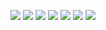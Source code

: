 ![](https://media.discordapp.net/attachments/1398531845024383046/1406392341601976360/rn_image_picker_lib_temp_1b6c08f1-0826-4fc0-af3b-72fde12b44e9.jpg?ex=68a24c6f&is=68a0faef&hm=bfa9a4e1a83e53a8182cdba4d7f956ed7044ec8e5113b5584acf105c26df408b&=&format=webp&width=929&height=1239)
![](https://media.discordapp.net/attachments/1398531845024383046/1406392342218408117/rn_image_picker_lib_temp_fa05663e-69f4-4112-828e-db817684e214.jpg?ex=68a24c6f&is=68a0faef&hm=5dd0d7ffcc173e40606a8f954b0d192d2d2e9b4e0fe80a720508524424c7e386&=&format=webp&width=929&height=1239)
![](https://media.discordapp.net/attachments/1398531845024383046/1406392343271309414/rn_image_picker_lib_temp_1db858c1-7362-4910-9a4e-1f3f95b10fca.jpg?ex=68a24c70&is=68a0faf0&hm=054a7127c2b447e2d003fd5046dbbf2ac1048697f57c05e3dcaada5b45318027&=&format=webp&width=929&height=1239)
![](https://media.discordapp.net/attachments/1398531845024383046/1406392344156045474/rn_image_picker_lib_temp_b1f63040-80d6-4e99-a23b-487349524ca1.jpg?ex=68a24c70&is=68a0faf0&hm=d9d84526ffd4239cd386590907c5c6937c8e66e1753e1382f5547a99a4377822&=&format=webp&width=929&height=1239)
![](https://media.discordapp.net/attachments/1398531845024383046/1406392345007493230/rn_image_picker_lib_temp_9c9996b4-0cf9-4a55-b6bb-5feeff46e7b4.jpg?ex=68a24c70&is=68a0faf0&hm=717923b444901aab4de170bf00160ae4c9496aea07ee6ae2b53cee6e221dd2c3&=&format=webp&width=929&height=1239)
![](https://media.discordapp.net/attachments/1398531845024383046/1406392345804406804/rn_image_picker_lib_temp_b4da8dd7-f28f-4938-b854-597a416fb0b8.jpg?ex=68a24c70&is=68a0faf0&hm=d199d5b703ca2a4d177a255e4cc774025c4bb5c7a63a074cd8e427db99fec0e9&=&format=webp&width=929&height=1239)
![](https://media.discordapp.net/attachments/1398531845024383046/1406392346739998892/rn_image_picker_lib_temp_5469b0f3-0124-4cf1-a9a2-80fd34468810.jpg?ex=68a24c70&is=68a0faf0&hm=cf5f4e08b351230ec14f82140759425b82aa45952735121f4dd80b5af3809a5d&=&format=webp&width=929&height=1239)
